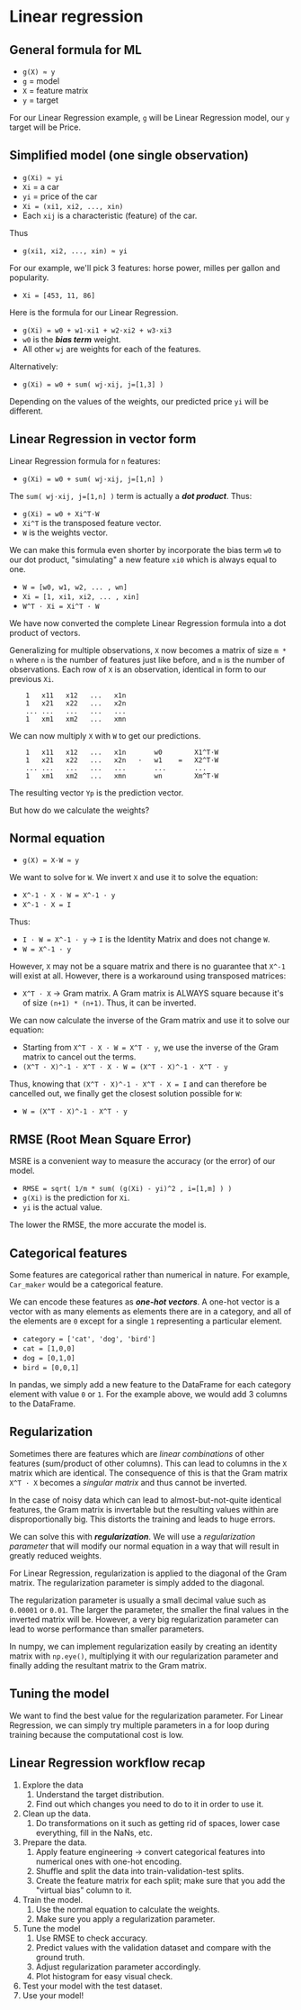 # Linear regression

## General formula for ML

* `g(X) ≈ y`
* `g` = model
* `X` = feature matrix
* `y` = target

For our Linear Regression example, `g` will be Linear Regression model, our `y` target will be Price.

## Simplified model (one single observation)

* `g(Xi) ≈ yi`
* `Xi` = a car
* `yi` = price of the car
* `Xi = (xi1, xi2, ..., xin)`
* Each `xij` is a characteristic (feature) of the car.

Thus

* `g(xi1, xi2, ..., xin) ≈ yi`

For our example, we'll pick 3 features: horse power, milles per gallon and popularity.

* `Xi = [453, 11, 86]`

Here is the formula for our Linear Regression.

* `g(Xi) = w0 + w1·xi1 + w2·xi2 + w3·xi3`
* `w0` is the ***bias term*** weight.
* All other `wj` are weights for each of the features.

Alternatively:

* `g(Xi) = w0 + sum( wj·xij, j=[1,3] )`

Depending on the values of the weights, our predicted price `yi` will be different.

## Linear Regression in vector form

Linear Regression formula for `n` features:

*  `g(Xi) = w0 + sum( wj·xij, j=[1,n] )`

The `sum( wj·xij, j=[1,n] )` term is actually a ***dot product***. Thus:

* `g(Xi) = w0 + Xi^T·W`
* `Xi^T` is the transposed feature vector.
* `W` is the weights vector.

We can make this formula even shorter by incorporate the bias term `w0` to our dot product, "simulating" a new feature `xi0` which is always equal to one.

* `W = [w0, w1, w2, ... , wn]`
* `Xi = [1, xi1, xi2, ... , xin]`
* `W^T · Xi = Xi^T · W`

We have now converted the complete Linear Regression formula into a dot product of vectors.

Generalizing for multiple observations, `X` now becomes a matrix of size `m * n` where `n` is the number of features just like before, and `m` is the number of observations. Each row of `X` is an observation, identical in form to our previous `Xi`.

        1   x11   x12   ...   x1n
        1   x21   x22   ...   x2n
        ... ...   ...   ...   ...
        1   xm1   xm2   ...   xmn 

We can now multiply `X` with `W` to get our predictions.

        1   x11   x12   ...   x1n       w0        X1^T·W
        1   x21   x22   ...   x2n   ·   w1    =   X2^T·W 
        ... ...   ...   ...   ...       ...       ...
        1   xm1   xm2   ...   xmn       wn        Xm^T·W

The resulting vector `Yp` is the prediction vector.

But how do we calculate the weights?

## Normal equation

* `g(X) = X·W ≈ y`

We want to solve for `W`. We invert `X` and use it to solve the equation:

* `X^-1 · X · W = X^-1 · y`
* `X^-1 · X = I`

Thus:
* `I · W = X^-1 · y` -> `I` is the Identity Matrix and does not change `W`.
* `W = X^-1 · y`

However, `X` may not be a square matrix and there is no guarantee that `X^-1` will exist at all. However, there is a workaround using transposed matrices:

* `X^T · X` -> Gram matrix. A Gram matrix is ALWAYS square because it's of size `(n+1) * (n+1)`. Thus, it can be inverted.

We can now calculate the inverse of the Gram matrix and use it to solve our equation:

* Starting from `X^T · X · W = X^T · y`, we use the inverse of the Gram matrix to cancel out the terms.
* `(X^T · X)^-1 · X^T · X · W = (X^T · X)^-1 · X^T · y`

Thus, knowing that `(X^T · X)^-1 · X^T · X = I` and can therefore be cancelled out, we finally get the closest solution possible for `W`:

* `W = (X^T · X)^-1 · X^T · y`

## RMSE (Root Mean Square Error)

MSRE is a convenient way to measure the accuracy (or the error) of our model.

* `RMSE = sqrt( 1/m * sum( (g(Xi) - yi)^2 , i=[1,m] ) )`
* `g(Xi)` is the prediction for `Xi`.
* `yi` is the actual value.

The lower the RMSE, the more accurate the model is.

## Categorical features

Some features are categorical rather than numerical in nature. For example, `Car_maker` would be a categorical feature.

We can encode these features as ***one-hot vectors***.  A one-hot vector is a vector with as many elements as elements there are in a category, and all of the elements are `0` except for a single `1` representing a particular element.

* `category = ['cat', 'dog', 'bird']`
* `cat = [1,0,0]`
* `dog = [0,1,0]`
* `bird = [0,0,1]`

In pandas, we simply add a new feature to the DataFrame for each category element with value `0` or `1`. For the example above, we would add 3 columns to the DataFrame.

## Regularization

Sometimes there are features which are _linear combinations_ of other features (sum/product of other columns). This can lead to columns in the `X` matrix which are identical. The consequence of this is that the Gram matrix `X^T · X` becomes a _singular matrix_ and thus cannot be inverted.

In the case of noisy data which can lead to almost-but-not-quite identical features, the Gram matrix is invertable but the resulting values within are disproportionally big. This distorts the training and leads to huge errors.

We can solve this with ***regularization***. We will use a _regularization parameter_ that will modify our normal equation in a way that will result in greatly reduced weights.

For Linear Regression, regularization is applied to the diagonal of the Gram matrix. The regularization parameter is simply added to the diagonal.

The regularization parameter is usually a small decimal value such as `0.00001` or `0.01`. The larger the parameter, the smaller the final values in the inverted matrix will be. However, a very big regularization parameter can lead to worse performance than smaller parameters.

In numpy, we can implement regularization easily by creating an identity matrix with `np.eye()`, multiplying it with our regularization parameter and finally adding the resultant matrix to the Gram matrix.

## Tuning the model

We want to find the best value for the regularization parameter. For Linear Regression, we can simply try multiple parameters in a for loop during training because the computational cost is low.

## Linear Regression workflow recap

1. Explore the data
    1. Understand the target distribution.
    1. Find out which changes you need to do to it in order to use it.
1. Clean up the data.
    1. Do transformations on it such as getting rid of spaces, lower case everything, fill in the NaNs, etc.
1. Prepare the data.
    1. Apply feature engineering -> convert categorical features into numerical ones with one-hot encoding.
    1. Shuffle and split the data into train-validation-test splits.
    1. Create the feature matrix for each split; make sure that you add the "virtual bias" column to it.
1. Train the model.
    1. Use the normal equation to calculate the weights.
    1. Make sure you apply a regularization parameter.
1. Tune the model
    1. Use RMSE to check accuracy.
    1. Predict values with the validation dataset and compare with the ground truth.
    1. Adjust regularization parameter accordingly.
    1. Plot histogram for easy visual check.
1. Test your model with the test dataset.
1. Use your model!